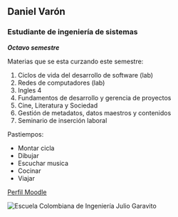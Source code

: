 ## Daniel Varón

### Estudiante de ingeniería de sistemas

***Octavo semestre***

Materias que se esta curzando este semestre:
1. Ciclos de vida del desarrollo de software (lab)
2. Redes de computadores (lab)
3. Ingles 4
4. Fundamentos de desarrollo y gerencia de proyectos
5. Cine, Literatura y Sociedad
6. Gestión de metadatos, datos maestros y contenidos
7. Seminario de inserción laboral

Pastiempos:
* Montar cicla
* Dibujar
* Escuchar musica
* Cocinar
* Viajar

[Perfil Moodle](http://campusvirtual.escuelaing.edu.co/moodle/user/profile.php?id=16578)

![Escuela Colombiana de Ingeniería Julio Garavito](https://carrerasuniversitarias.com.co/logos/original/logo-escuela-colombiana-de-ingenieria-julio-garavito.png)